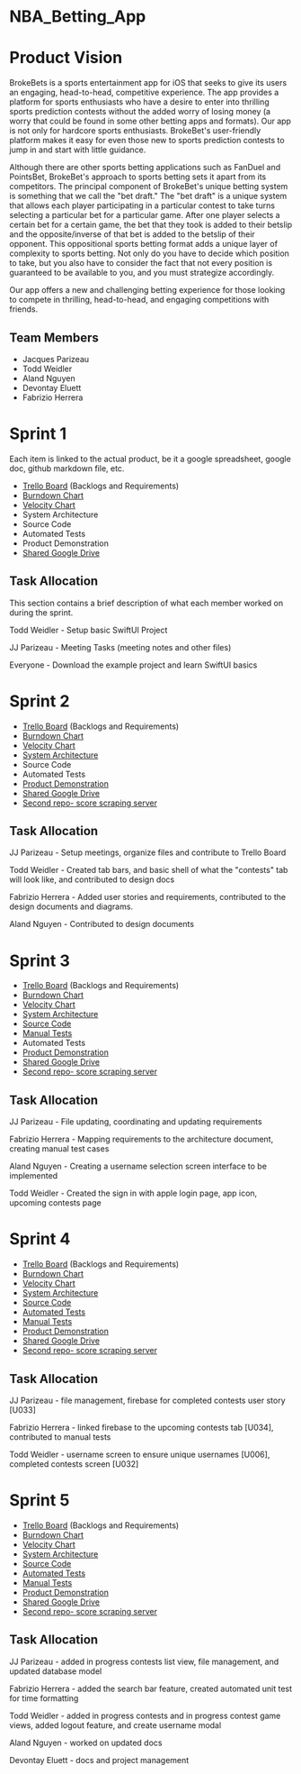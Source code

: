 # NBA_Betting_App

# Product Vision

BrokeBets is a sports entertainment app for iOS that seeks to give its users an engaging, head-to-head, competitive experience. The app provides a platform for sports enthusiasts who have a desire to enter into thrilling sports prediction contests without the added worry of losing money (a worry that could be found in some other betting apps and formats). Our app is not only for hardcore sports enthusiasts. BrokeBet's user-friendly platform makes it easy for even those new to sports prediction contests to jump in and start with little guidance. 

Although there are other sports betting applications such as FanDuel and PointsBet, BrokeBet's approach to sports betting sets it apart from its competitors. The principal component of BrokeBet's unique betting system is something that we call the "bet draft." The "bet draft" is a unique system that allows each player participating in a particular contest to take turns selecting a particular bet for a particular game. After one player selects a certain bet for a certain game, the bet that they took is added to their betslip and the opposite/inverse of that bet is added to the betslip of their opponent. This oppositional sports betting format adds a unique layer of complexity to sports betting. Not only do you have to decide which position to take, but you also have to consider the fact that not every position is guaranteed to be available to you, and you must strategize accordingly.

Our app offers a new and challenging betting experience for those looking to compete in thrilling, head-to-head, and engaging competitions with friends.

## Team Members

- Jacques Parizeau
- Todd Weidler
- Aland Nguyen
- Devontay Eluett
- Fabrizio Herrera



# Sprint 1

Each item is linked to the actual product, be it a google spreadsheet, google doc, github markdown file, etc.

- [Trello Board](https://trello.com/b/5Ppmtzr9/nbaproject) (Backlogs and Requirements)
- [Burndown Chart](https://docs.google.com/spreadsheets/d/1pVsd3aALm122RHDQUNY6Yl-JIwwv7_jYz-tVhUx3qMM/edit?usp=sharing)
- [Velocity Chart](https://docs.google.com/spreadsheets/d/19NiffaIBn3zLbjg6jmhpLCJWMidPjQ7hmEVjF_mxBWI/edit?usp=sharing)
- System Architecture
- Source Code
- Automated Tests
- Product Demonstration
- [Shared Google Drive](https://drive.google.com/drive/folders/1gYFik-nxfsuJPQ-2xIo4uRZ2wcKz3Hjy?usp=sharing)

## Task Allocation
This section contains a brief description of what each member worked on during the sprint.

Todd Weidler - Setup basic SwiftUI Project

JJ Parizeau - Meeting Tasks (meeting notes and other files)

Everyone - Download the example project and learn SwiftUI basics



# Sprint 2

- [Trello Board](https://trello.com/b/5Ppmtzr9/nbaproject) (Backlogs and Requirements)
- [Burndown Chart](https://docs.google.com/spreadsheets/d/1s1D2vrRGITV7GGckj0rnuorjEeW9sBmOe8DlT2A0XmY/edit?usp=sharing)
- [Velocity Chart](https://docs.google.com/spreadsheets/d/19NiffaIBn3zLbjg6jmhpLCJWMidPjQ7hmEVjF_mxBWI/edit?usp=sharing)
- [System Architecture](https://github.com/parizeaujj/NBA_Betting_App/blob/main/artifacts/architecture.md)
- Source Code
- Automated Tests
- [Product Demonstration](https://vimeo.com/512306023)
- [Shared Google Drive](https://drive.google.com/drive/folders/1gYFik-nxfsuJPQ-2xIo4uRZ2wcKz3Hjy?usp=sharing)
- [Second repo- score scraping server](https://github.com/todd-weidler/score_scraper)

## Task Allocation

JJ Parizeau - Setup meetings, organize files and contribute to Trello Board

Todd Weidler - Created tab bars, and basic shell of what the "contests" tab will look like, and contributed to design docs

Fabrizio Herrera - Added user stories and requirements, contributed to the design documents and diagrams. 

Aland Nguyen - Contributed to design documents



# Sprint 3

- [Trello Board](https://trello.com/b/5Ppmtzr9/nbaproject) (Backlogs and Requirements)
- [Burndown Chart](https://docs.google.com/spreadsheets/d/1AfKZeGf15-xYTdFp1XixSyvSSHrVBA90A5rfTiQD5gw/edit#gid=0)
- [Velocity Chart](https://docs.google.com/spreadsheets/d/19NiffaIBn3zLbjg6jmhpLCJWMidPjQ7hmEVjF_mxBWI/edit?usp=sharing)
- [System Architecture](https://github.com/parizeaujj/NBA_Betting_App/blob/main/artifacts/architecture.md)
- [Source Code](https://github.com/parizeaujj/NBA_Betting_App/tree/main/BrokeBets)
- [Manual Tests](https://github.com/parizeaujj/NBA_Betting_App/blob/main/artifacts/ManualTests.md)
- Automated Tests
- [Product Demonstration](https://vimeo.com/515095186)
- [Shared Google Drive](https://drive.google.com/drive/folders/1gYFik-nxfsuJPQ-2xIo4uRZ2wcKz3Hjy?usp=sharing)
- [Second repo- score scraping server](https://github.com/todd-weidler/score_scraper)

## Task Allocation

JJ Parizeau - File updating, coordinating and updating requirements

Fabrizio Herrera - Mapping requirements to the architecture document, creating manual test cases

Aland Nguyen - Creating a username selection screen interface to be implemented

Todd Weidler - Created the sign in with apple login page, app icon, upcoming contests page




# Sprint 4

- [Trello Board](https://trello.com/b/5Ppmtzr9/nbaproject) (Backlogs and Requirements)
- [Burndown Chart](https://docs.google.com/spreadsheets/d/1qTNv1RxZbqy0zse2pQRKRqvor_021Bmvm95DxrQVGNc/edit?usp=sharing)
- [Velocity Chart](https://docs.google.com/spreadsheets/d/19NiffaIBn3zLbjg6jmhpLCJWMidPjQ7hmEVjF_mxBWI/edit?usp=sharing)
- [System Architecture](https://github.com/parizeaujj/NBA_Betting_App/blob/main/artifacts/architecture.md)
- [Source Code](https://github.com/parizeaujj/NBA_Betting_App/tree/main/BrokeBets)
- [Automated Tests](https://github.com/parizeaujj/NBA_Betting_App/tree/main/BrokeBetsTests/ModelTests)
- [Manual Tests](https://github.com/parizeaujj/NBA_Betting_App/blob/main/artifacts/ManualTests.md)
- [Product Demonstration](https://vimeo.com/517961407)
- [Shared Google Drive](https://drive.google.com/drive/folders/1gYFik-nxfsuJPQ-2xIo4uRZ2wcKz3Hjy?usp=sharing)
- [Second repo- score scraping server](https://github.com/todd-weidler/score_scraper)

## Task Allocation

JJ Parizeau - file management, firebase for completed contests user story [U033]

Fabrizio Herrera - linked firebase to the upcoming contests tab [U034], contributed to manual tests

Todd Weidler - username screen to ensure unique usernames [U006], completed contests screen [U032]


# Sprint 5

- [Trello Board](https://trello.com/b/5Ppmtzr9/nbaproject) (Backlogs and Requirements)
- [Burndown Chart](https://docs.google.com/spreadsheets/d/1TinfusrasyNOhuSYb8EJHRdXDFU8eA9pmCqLQa6YLMs/edit?usp=sharing)
- [Velocity Chart](https://docs.google.com/spreadsheets/d/19NiffaIBn3zLbjg6jmhpLCJWMidPjQ7hmEVjF_mxBWI/edit?usp=sharing)
- [System Architecture](https://github.com/parizeaujj/NBA_Betting_App/blob/main/artifacts/architecture.md)
- [Source Code](https://github.com/parizeaujj/NBA_Betting_App/tree/main/BrokeBets)
- [Automated Tests](https://github.com/parizeaujj/NBA_Betting_App/tree/main/BrokeBetsTests/ModelTests)
- [Manual Tests](https://github.com/parizeaujj/NBA_Betting_App/blob/main/artifacts/ManualTests.md)
- [Product Demonstration](https://vimeo.com/520765283)
- [Shared Google Drive](https://drive.google.com/drive/folders/1gYFik-nxfsuJPQ-2xIo4uRZ2wcKz3Hjy?usp=sharing)
- [Second repo- score scraping server](https://github.com/todd-weidler/score_scraper)

## Task Allocation

JJ Parizeau - added in progress contests list view, file management, and updated database model

Fabrizio Herrera - added the search bar feature, created automated unit test for time formatting

Todd Weidler - added in progress contests and in progress contest game views, added logout feature, and create username modal

Aland Nguyen - worked on updated docs

Devontay Eluett - docs and project management

